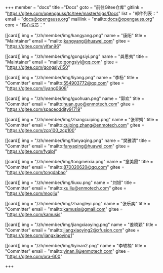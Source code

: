﻿+++
member = "docs"
title ="Docs"
goto = "前往Gitee仓库"
gitlink = "https://gitee.com/opengauss/tc/tree/master/sigs/Docs"
list = "邮件列表："
email = "docs@opengauss.org"
maillink = "mailto:docs@opengauss.org"
core = "核心成员："


[[card]]
img = "/zh/member/img/kangyang.png"
name = "康阳"
title = "Maintainer"
email = "mailto:kangyang@huawei.com"
gitee = "https://gitee.com/ylfan96"

[[card]]
img = "/zh/member/img/gongsiyi.png"
name = "龚思夷"
title = "Maintainer"
email = "mailto:gongsiyi@qq.com"
gitee = "https://gitee.com/gongsiyi150"

[[card]]
img = "/zh/member/img/liyang.png"
name = "李杨"
title = "Committer"
email = "mailto:554903772@qq.com"
gitee = "https://gitee.com/liyang0608" 
 
[[card]]
img = "/zh/member/img/guohuan.png"
name = "郭欢"
title = "Committer"
email = "mailto:huan.guo@enmotech.com"
gitee = "https://gitee.com/spaceoddity91719"

[[card]]
img = "/zh/member/img/zhangcuiping.png"
name = "张翠娉"
title = "Committer"
email = "mailto:cuiping.zhang@enmotech.com"
gitee = "https://gitee.com/zcp100_zcp100"
 

[[card]]
img = "/zh/member/img/fanyaqing.png"
name = "樊雅清"
title = "Committer"
email = "mailto:fanyaqing@huawei.com"
gitee = "https://gitee.com/fyqlpl"

[[card]]
img = "/zh/member/img/tongmeixia.png"
name = "童美霞"
title = "Committer"
email = "mailto:870020620@qq.com"
gitee = "https://gitee.com/tongdabao" 
 
[[card]]
img = "/zh/member/img/liuxu.png"
name = "刘旭"
title = "Committer"
email = "mailto:xu.liu@enmotech.com"
gitee = "https://gitee.com/mogliu"

[[card]]
img = "/zh/member/img/zhangleyi.png"
name = "张乐奕"
title = "Committer"
email = "mailto:kamusis@gmail.com"
gitee = "https://gitee.com/kamusis"

[[card]]
img = "/zh/member/img/jiangxiaoying.png"
name = "姜晓颖"
title = "Committer"
email = "mailto:jiangxiaoying2@xfusion.com"
gitee = "https://gitee.com/jiangxiaoying1"

[[card]]
img = "/zh/member/img/liyinan2.png"
name = "李轶楠"
title = "Committer"
email = "mailto:yinan.li@enmotech.com"
gitee = "https://gitee.com/ora-600"

+++